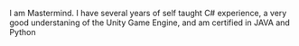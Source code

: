 I am Mastermind.
I have several years of self taught C# experience,
a very good understaning of the Unity Game Engine, and am certified in JAVA and Python
